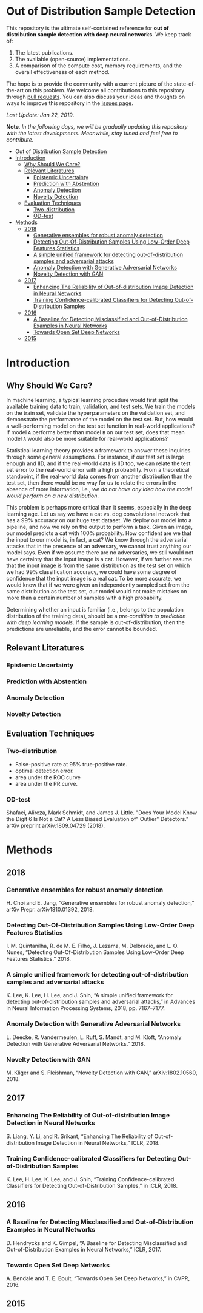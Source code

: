 # Out of Distribution Sample Detection
This repository is the ultimate self-contained reference for **out of distribution sample detection with deep neural networks**. We keep track of:

1. The latest publications.
2. The available (open-source) implementations.
3. A comparison of the compute cost, memory requirements, and the overall effectiveness of each method.

The hope is to provide the community with a current picture of the state-of-the-art on this problem. We welcome all contributions to this repository through [pull requests](pulls). You can also discuss your ideas and thoughts on ways to improve this repository in the [issues page](/issues).

*Last Update: Jan 22, 2019*.

**Note**. 
*In the following days, we will be gradually updating this repository with the latest developments. Meanwhile, stay tuned and feel free to contribute.*

- [Out of Distribution Sample Detection](#out-of-distribution-sample-detection)
- [Introduction](#introduction)
  - [Why Should We Care?](#why-should-we-care)
  - [Relevant Literatures](#relevant-literatures)
    - [Epistemic Uncertainty](#epistemic-uncertainty)
    - [Prediction with Abstention](#prediction-with-abstention)
    - [Anomaly Detection](#anomaly-detection)
    - [Novelty Detection](#novelty-detection)
  - [Evaluation Techniques](#evaluation-techniques)
    - [Two-distribution](#two-distribution)
    - [OD-test](#od-test)
- [Methods](#methods)
  - [2018](#2018)
    - [Generative ensembles for robust anomaly detection](#generative-ensembles-for-robust-anomaly-detection)
    - [Detecting Out-Of-Distribution Samples Using Low-Order Deep Features Statistics](#detecting-out-of-distribution-samples-using-low-order-deep-features-statistics)
    - [A simple unified framework for detecting out-of-distribution samples and adversarial attacks](#a-simple-unified-framework-for-detecting-out-of-distribution-samples-and-adversarial-attacks)
    - [Anomaly Detection with Generative Adversarial Networks](#anomaly-detection-with-generative-adversarial-networks)
    - [Novelty Detection with GAN](#novelty-detection-with-gan)
  - [2017](#2017)
    - [Enhancing The Reliability of Out-of-distribution Image Detection in Neural Networks](#enhancing-the-reliability-of-out-of-distribution-image-detection-in-neural-networks)
    - [Training Confidence-calibrated Classifiers for Detecting Out-of-Distribution Samples](#training-confidence-calibrated-classifiers-for-detecting-out-of-distribution-samples)
  - [2016](#2016)
    - [A Baseline for Detecting Misclassified and Out-of-Distribution Examples in Neural Networks](#a-baseline-for-detecting-misclassified-and-out-of-distribution-examples-in-neural-networks)
    - [Towards Open Set Deep Networks](#towards-open-set-deep-networks)
  - [2015](#2015)

# Introduction
## Why Should We Care?
In machine learning, a typical learning procedure would first split the available training data to train, validation, and test sets. We train the models on the train set, validate the hyperparameters on the validation set, and demonstrate the performance of the model on the test set. But, how would a well-performing model on the test set function in real-world applications? If model `A` performs better than model `B` on our test set, does that mean model `A` would also be more suitable for real-world applications?

Statistical learning theory provides a framework to answer these inquiries through some general assumptions. For instance, if our test set is large enough and IID, and if the real-world data is IID too, we can relate the test set error to the real-world error with a high probability. From a theoretical standpoint, if the real-world data comes from another distribution than the test set, then there would be no way for us to relate the errors in the absence of more information, i.e., *we do not have any idea how the model would perform on a new distribution*.

This problem is perhaps more critical than it seems, especially in the deep learning age. Let us say we have a cat vs. dog convolutional network that has a 99% accuracy on our huge test dataset. We deploy our model into a pipeline, and now we rely on the output to perform a task. Given an image, our model predicts a cat with 100% probability. How confident are we that the input to our model is, in fact, a cat? We know through the adversarial attacks that in the presence of an adversary, we cannot trust anything our model says. Even if we assume there are no adversaries, we still would not have certainty that the input image is a cat. However, if we further assume that the input image is from the same distribution as the test set on which we had 99% classification accuracy, we could have some degree of confidence that the input image is a real cat. To be more accurate, we would know that if we were given an independently sampled set from the same distribution as the test set, our model would not make mistakes on more than a certain number of samples with a high probability.

Determining whether an input is familiar (i.e., belongs to the population distribution of the training data), should be a *pre-condition to prediction with deep learning models*. If the sample is out-of-distribution, then the predictions are unreliable, and the error cannot be bounded.

## Relevant Literatures

### Epistemic Uncertainty

### Prediction with Abstention

### Anomaly Detection

### Novelty Detection

## Evaluation Techniques

### Two-distribution
- False-positive rate at 95% true-positive rate.
- optimal detection error.
- area under the ROC curve
- area under the PR curve.

### OD-test
Shafaei, Alireza, Mark Schmidt, and James J. Little. "Does Your Model Know the Digit 6 Is Not a Cat? A Less Biased Evaluation of" Outlier" Detectors." arXiv preprint arXiv:1809.04729 (2018).

# Methods
## 2018

### Generative ensembles for robust anomaly detection
H. Choi and E. Jang, “Generative ensembles for robust anomaly detection,” arXiv Prepr. arXiv1810.01392, 2018.

### Detecting Out-Of-Distribution Samples Using Low-Order Deep Features Statistics
I. M. Quintanilha, R. de M. E. Filho, J. Lezama, M. Delbracio, and L. O. Nunes, “Detecting Out-Of-Distribution Samples Using Low-Order Deep Features Statistics.” 2018.

### A simple unified framework for detecting out-of-distribution samples and adversarial attacks
K. Lee, K. Lee, H. Lee, and J. Shin, “A simple unified framework for detecting out-of-distribution samples and adversarial attacks,” in Advances in Neural Information Processing Systems, 2018, pp. 7167–7177.

### Anomaly Detection with Generative Adversarial Networks
L. Deecke, R. Vandermeulen, L. Ruff, S. Mandt, and M. Kloft, “Anomaly Detection with Generative Adversarial Networks.” 2018.

### Novelty Detection with GAN
M. Kliger and S. Fleishman, “Novelty Detection with GAN,” arXiv:1802.10560, 2018.

## 2017
### Enhancing The Reliability of Out-of-distribution Image Detection in Neural Networks
S. Liang, Y. Li, and R. Srikant, “Enhancing The Reliability of Out-of-distribution Image Detection in Neural Networks,” ICLR, 2018.

### Training Confidence-calibrated Classifiers for Detecting Out-of-Distribution Samples
K. Lee, H. Lee, K. Lee, and J. Shin, “Training Confidence-calibrated Classifiers for Detecting Out-of-Distribution Samples,” in ICLR, 2018.

## 2016

### A Baseline for Detecting Misclassified and Out-of-Distribution Examples in Neural Networks
D. Hendrycks and K. Gimpel, “A Baseline for Detecting Misclassified and Out-of-Distribution Examples in Neural Networks,” ICLR, 2017.

### Towards Open Set Deep Networks
A. Bendale and T. E. Boult, “Towards Open Set Deep Networks,” in CVPR, 2016.

## 2015
